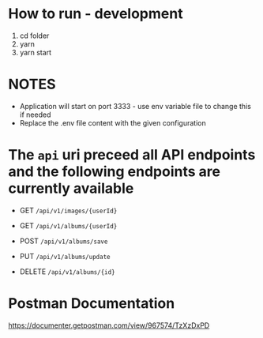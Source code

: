 # How to run - development

1. cd folder
2. yarn
3. yarn start

# NOTES

- Application will start on port 3333 - use env variable file to change this if needed
- Replace the .env file content with the given configuration

# The `api` uri preceed all API endpoints and the following endpoints are currently available

- GET `/api/v1/images/{userId}`

- GET `/api/v1/albums/{userId}`
- POST `/api/v1/albums/save`
- PUT `/api/v1/albums/update`
- DELETE `/api/v1/albums/{id}`

# Postman Documentation

https://documenter.getpostman.com/view/967574/TzXzDxPD
